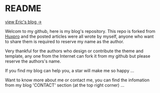 # README

[view Eric's blog →](http://laihaotao.github.io)

Welcom to my github, here is my blog's repository. This repo is forked from [Huxpro](https://github.com/Huxpro) and the posted articles were all wrote by myself, anyone who want to share them is required to reserve my name as the author.

Very thankful for the authors who design or contribute the theme and template, any one from the Internet can fork it from my github but please reserve the authors's name.

If you find my blog can help you, a star will make me so happy ...

Want to know more about me or contact me, you can find the infomation from my blog 'CONTACT' section (at the top right corner) ...